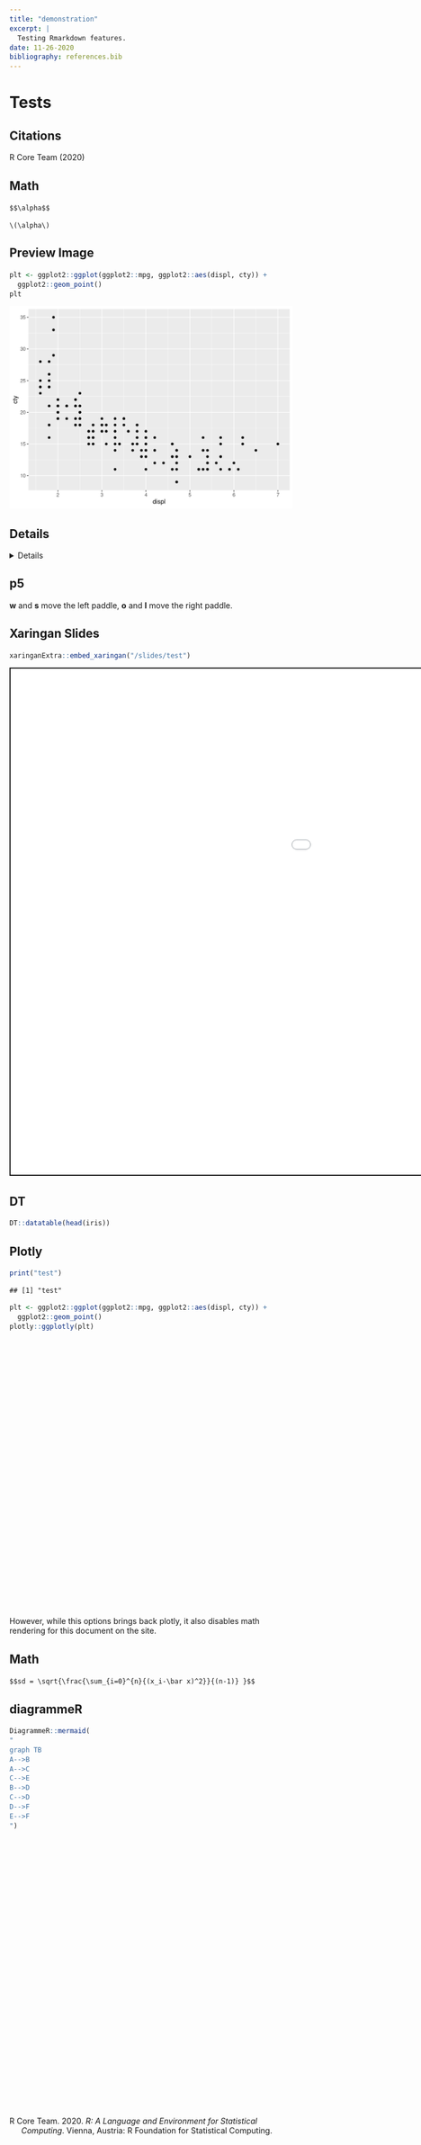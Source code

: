 ```yaml
---
title: "demonstration"
excerpt: |
  Testing Rmarkdown features.
date: 11-26-2020
bibliography: references.bib
---
```


<script src="{{< blogdown/postref >}}index_files/fitvids/fitvids.min.js"></script>
<script src="{{< blogdown/postref >}}index_files/htmlwidgets/htmlwidgets.js"></script>
<script src="{{< blogdown/postref >}}index_files/jquery/jquery.min.js"></script>
<link href="{{< blogdown/postref >}}index_files/datatables-css/datatables-crosstalk.css" rel="stylesheet" />
<script src="{{< blogdown/postref >}}index_files/datatables-binding/datatables.js"></script>
<link href="{{< blogdown/postref >}}index_files/dt-core/css/jquery.dataTables.min.css" rel="stylesheet" />
<link href="{{< blogdown/postref >}}index_files/dt-core/css/jquery.dataTables.extra.css" rel="stylesheet" />
<script src="{{< blogdown/postref >}}index_files/dt-core/js/jquery.dataTables.min.js"></script>
<link href="{{< blogdown/postref >}}index_files/crosstalk/css/crosstalk.css" rel="stylesheet" />
<script src="{{< blogdown/postref >}}index_files/crosstalk/js/crosstalk.min.js"></script>
<script src="{{< blogdown/postref >}}index_files/htmlwidgets/htmlwidgets.js"></script>
<script src="{{< blogdown/postref >}}index_files/plotly-binding/plotly.js"></script>
<script src="{{< blogdown/postref >}}index_files/typedarray/typedarray.min.js"></script>
<script src="{{< blogdown/postref >}}index_files/jquery/jquery.min.js"></script>
<link href="{{< blogdown/postref >}}index_files/crosstalk/css/crosstalk.css" rel="stylesheet" />
<script src="{{< blogdown/postref >}}index_files/crosstalk/js/crosstalk.min.js"></script>
<link href="{{< blogdown/postref >}}index_files/plotly-htmlwidgets-css/plotly-htmlwidgets.css" rel="stylesheet" />
<script src="{{< blogdown/postref >}}index_files/plotly-main/plotly-latest.min.js"></script>
<script src="{{< blogdown/postref >}}index_files/htmlwidgets/htmlwidgets.js"></script>
<script src="{{< blogdown/postref >}}index_files/d3/d3.min.js"></script>
<script src="{{< blogdown/postref >}}index_files/dagre/dagre-d3.min.js"></script>
<link href="{{< blogdown/postref >}}index_files/mermaid/dist/mermaid.css" rel="stylesheet" />
<script src="{{< blogdown/postref >}}index_files/mermaid/dist/mermaid.slim.min.js"></script>
<link href="{{< blogdown/postref >}}index_files/DiagrammeR-styles/styles.css" rel="stylesheet" />
<script src="{{< blogdown/postref >}}index_files/chromatography/chromatography.js"></script>
<script src="{{< blogdown/postref >}}index_files/DiagrammeR-binding/DiagrammeR.js"></script>

# Tests

## Citations

R Core Team (2020)

## Math

`$$\alpha$$`

`\(\alpha\)`

## Preview Image

``` r
plt <- ggplot2::ggplot(ggplot2::mpg, ggplot2::aes(displ, cty)) +
  ggplot2::geom_point()
plt
```

<img src="./featured-1.png" width="672" />

## Details

<details>

``` r
print("hello world")
```

    ## [1] "hello world"

</details>

## p5

<script src="https://cdnjs.cloudflare.com/ajax/libs/p5.js/0.7.1/p5.min.js"></script>
<script src="https://cdnjs.cloudflare.com/ajax/libs/p5.js/0.7.1/addons/p5.sound.min.js"></script>
<link rel="stylesheet" type="text/css" href="p5_style.css">
<script src="sketch.js"></script>
<script src="puck.js"></script>
<script src="paddle.js"></script>

**w** and **s** move the left paddle, **o** and **l** move the right paddle.

<div id="sketch-holder">

</div>

## Xaringan Slides

``` r
xaringanExtra::embed_xaringan("/slides/test")
```

<div class="shareagain" style="min-width:300px;margin:1em auto;">
<iframe src="/slides/test" width="1600" height="900" style="border:2px solid currentColor;" loading="lazy" allowfullscreen></iframe>
<script>fitvids('.shareagain', {players: 'iframe'});</script>
</div>

## DT

``` r
DT::datatable(head(iris))
```

<div id="htmlwidget-1" style="width:100%;height:auto;" class="datatables html-widget"></div>
<script type="application/json" data-for="htmlwidget-1">{"x":{"filter":"none","data":[["1","2","3","4","5","6"],[5.1,4.9,4.7,4.6,5,5.4],[3.5,3,3.2,3.1,3.6,3.9],[1.4,1.4,1.3,1.5,1.4,1.7],[0.2,0.2,0.2,0.2,0.2,0.4],["setosa","setosa","setosa","setosa","setosa","setosa"]],"container":"<table class=\"display\">\n  <thead>\n    <tr>\n      <th> <\/th>\n      <th>Sepal.Length<\/th>\n      <th>Sepal.Width<\/th>\n      <th>Petal.Length<\/th>\n      <th>Petal.Width<\/th>\n      <th>Species<\/th>\n    <\/tr>\n  <\/thead>\n<\/table>","options":{"columnDefs":[{"className":"dt-right","targets":[1,2,3,4]},{"orderable":false,"targets":0}],"order":[],"autoWidth":false,"orderClasses":false}},"evals":[],"jsHooks":[]}</script>

## Plotly

``` r
print("test")
```

    ## [1] "test"

``` r
plt <- ggplot2::ggplot(ggplot2::mpg, ggplot2::aes(displ, cty)) +
  ggplot2::geom_point()
plotly::ggplotly(plt)
```

<div id="htmlwidget-2" style="width:672px;height:480px;" class="plotly html-widget"></div>
<script type="application/json" data-for="htmlwidget-2">{"x":{"data":[{"x":[1.8,1.8,2,2,2.8,2.8,3.1,1.8,1.8,2,2,2.8,2.8,3.1,3.1,2.8,3.1,4.2,5.3,5.3,5.3,5.7,6,5.7,5.7,6.2,6.2,7,5.3,5.3,5.7,6.5,2.4,2.4,3.1,3.5,3.6,2.4,3,3.3,3.3,3.3,3.3,3.3,3.8,3.8,3.8,4,3.7,3.7,3.9,3.9,4.7,4.7,4.7,5.2,5.2,3.9,4.7,4.7,4.7,5.2,5.7,5.9,4.7,4.7,4.7,4.7,4.7,4.7,5.2,5.2,5.7,5.9,4.6,5.4,5.4,4,4,4,4,4.6,5,4.2,4.2,4.6,4.6,4.6,5.4,5.4,3.8,3.8,4,4,4.6,4.6,4.6,4.6,5.4,1.6,1.6,1.6,1.6,1.6,1.8,1.8,1.8,2,2.4,2.4,2.4,2.4,2.5,2.5,3.3,2,2,2,2,2.7,2.7,2.7,3,3.7,4,4.7,4.7,4.7,5.7,6.1,4,4.2,4.4,4.6,5.4,5.4,5.4,4,4,4.6,5,2.4,2.4,2.5,2.5,3.5,3.5,3,3,3.5,3.3,3.3,4,5.6,3.1,3.8,3.8,3.8,5.3,2.5,2.5,2.5,2.5,2.5,2.5,2.2,2.2,2.5,2.5,2.5,2.5,2.5,2.5,2.7,2.7,3.4,3.4,4,4.7,2.2,2.2,2.4,2.4,3,3,3.5,2.2,2.2,2.4,2.4,3,3,3.3,1.8,1.8,1.8,1.8,1.8,4.7,5.7,2.7,2.7,2.7,3.4,3.4,4,4,2,2,2,2,2.8,1.9,2,2,2,2,2.5,2.5,2.8,2.8,1.9,1.9,2,2,2.5,2.5,1.8,1.8,2,2,2.8,2.8,3.6],"y":[18,21,20,21,16,18,18,18,16,20,19,15,17,17,15,15,17,16,14,11,14,13,12,16,15,16,15,15,14,11,11,14,19,22,18,18,17,18,17,16,16,17,17,11,15,15,16,16,15,14,13,14,14,14,9,11,11,13,13,9,13,11,13,11,12,9,13,13,12,9,11,11,13,11,11,11,12,14,15,14,13,13,13,14,14,13,13,13,11,13,18,18,17,16,15,15,15,15,14,28,24,25,23,24,26,25,24,21,18,18,21,21,18,18,19,19,19,20,20,17,16,17,17,15,15,14,9,14,13,11,11,12,12,11,11,11,12,14,13,13,13,21,19,23,23,19,19,18,19,19,14,15,14,12,18,16,17,18,16,18,18,20,19,20,18,21,19,19,19,20,20,19,20,15,16,15,15,16,14,21,21,21,21,18,18,19,21,21,21,22,18,18,18,24,24,26,28,26,11,13,15,16,17,15,15,15,16,21,19,21,22,17,33,21,19,22,21,21,21,16,17,35,29,21,19,20,20,21,18,19,21,16,18,17],"text":["displ: 1.8<br />cty: 18","displ: 1.8<br />cty: 21","displ: 2.0<br />cty: 20","displ: 2.0<br />cty: 21","displ: 2.8<br />cty: 16","displ: 2.8<br />cty: 18","displ: 3.1<br />cty: 18","displ: 1.8<br />cty: 18","displ: 1.8<br />cty: 16","displ: 2.0<br />cty: 20","displ: 2.0<br />cty: 19","displ: 2.8<br />cty: 15","displ: 2.8<br />cty: 17","displ: 3.1<br />cty: 17","displ: 3.1<br />cty: 15","displ: 2.8<br />cty: 15","displ: 3.1<br />cty: 17","displ: 4.2<br />cty: 16","displ: 5.3<br />cty: 14","displ: 5.3<br />cty: 11","displ: 5.3<br />cty: 14","displ: 5.7<br />cty: 13","displ: 6.0<br />cty: 12","displ: 5.7<br />cty: 16","displ: 5.7<br />cty: 15","displ: 6.2<br />cty: 16","displ: 6.2<br />cty: 15","displ: 7.0<br />cty: 15","displ: 5.3<br />cty: 14","displ: 5.3<br />cty: 11","displ: 5.7<br />cty: 11","displ: 6.5<br />cty: 14","displ: 2.4<br />cty: 19","displ: 2.4<br />cty: 22","displ: 3.1<br />cty: 18","displ: 3.5<br />cty: 18","displ: 3.6<br />cty: 17","displ: 2.4<br />cty: 18","displ: 3.0<br />cty: 17","displ: 3.3<br />cty: 16","displ: 3.3<br />cty: 16","displ: 3.3<br />cty: 17","displ: 3.3<br />cty: 17","displ: 3.3<br />cty: 11","displ: 3.8<br />cty: 15","displ: 3.8<br />cty: 15","displ: 3.8<br />cty: 16","displ: 4.0<br />cty: 16","displ: 3.7<br />cty: 15","displ: 3.7<br />cty: 14","displ: 3.9<br />cty: 13","displ: 3.9<br />cty: 14","displ: 4.7<br />cty: 14","displ: 4.7<br />cty: 14","displ: 4.7<br />cty:  9","displ: 5.2<br />cty: 11","displ: 5.2<br />cty: 11","displ: 3.9<br />cty: 13","displ: 4.7<br />cty: 13","displ: 4.7<br />cty:  9","displ: 4.7<br />cty: 13","displ: 5.2<br />cty: 11","displ: 5.7<br />cty: 13","displ: 5.9<br />cty: 11","displ: 4.7<br />cty: 12","displ: 4.7<br />cty:  9","displ: 4.7<br />cty: 13","displ: 4.7<br />cty: 13","displ: 4.7<br />cty: 12","displ: 4.7<br />cty:  9","displ: 5.2<br />cty: 11","displ: 5.2<br />cty: 11","displ: 5.7<br />cty: 13","displ: 5.9<br />cty: 11","displ: 4.6<br />cty: 11","displ: 5.4<br />cty: 11","displ: 5.4<br />cty: 12","displ: 4.0<br />cty: 14","displ: 4.0<br />cty: 15","displ: 4.0<br />cty: 14","displ: 4.0<br />cty: 13","displ: 4.6<br />cty: 13","displ: 5.0<br />cty: 13","displ: 4.2<br />cty: 14","displ: 4.2<br />cty: 14","displ: 4.6<br />cty: 13","displ: 4.6<br />cty: 13","displ: 4.6<br />cty: 13","displ: 5.4<br />cty: 11","displ: 5.4<br />cty: 13","displ: 3.8<br />cty: 18","displ: 3.8<br />cty: 18","displ: 4.0<br />cty: 17","displ: 4.0<br />cty: 16","displ: 4.6<br />cty: 15","displ: 4.6<br />cty: 15","displ: 4.6<br />cty: 15","displ: 4.6<br />cty: 15","displ: 5.4<br />cty: 14","displ: 1.6<br />cty: 28","displ: 1.6<br />cty: 24","displ: 1.6<br />cty: 25","displ: 1.6<br />cty: 23","displ: 1.6<br />cty: 24","displ: 1.8<br />cty: 26","displ: 1.8<br />cty: 25","displ: 1.8<br />cty: 24","displ: 2.0<br />cty: 21","displ: 2.4<br />cty: 18","displ: 2.4<br />cty: 18","displ: 2.4<br />cty: 21","displ: 2.4<br />cty: 21","displ: 2.5<br />cty: 18","displ: 2.5<br />cty: 18","displ: 3.3<br />cty: 19","displ: 2.0<br />cty: 19","displ: 2.0<br />cty: 19","displ: 2.0<br />cty: 20","displ: 2.0<br />cty: 20","displ: 2.7<br />cty: 17","displ: 2.7<br />cty: 16","displ: 2.7<br />cty: 17","displ: 3.0<br />cty: 17","displ: 3.7<br />cty: 15","displ: 4.0<br />cty: 15","displ: 4.7<br />cty: 14","displ: 4.7<br />cty:  9","displ: 4.7<br />cty: 14","displ: 5.7<br />cty: 13","displ: 6.1<br />cty: 11","displ: 4.0<br />cty: 11","displ: 4.2<br />cty: 12","displ: 4.4<br />cty: 12","displ: 4.6<br />cty: 11","displ: 5.4<br />cty: 11","displ: 5.4<br />cty: 11","displ: 5.4<br />cty: 12","displ: 4.0<br />cty: 14","displ: 4.0<br />cty: 13","displ: 4.6<br />cty: 13","displ: 5.0<br />cty: 13","displ: 2.4<br />cty: 21","displ: 2.4<br />cty: 19","displ: 2.5<br />cty: 23","displ: 2.5<br />cty: 23","displ: 3.5<br />cty: 19","displ: 3.5<br />cty: 19","displ: 3.0<br />cty: 18","displ: 3.0<br />cty: 19","displ: 3.5<br />cty: 19","displ: 3.3<br />cty: 14","displ: 3.3<br />cty: 15","displ: 4.0<br />cty: 14","displ: 5.6<br />cty: 12","displ: 3.1<br />cty: 18","displ: 3.8<br />cty: 16","displ: 3.8<br />cty: 17","displ: 3.8<br />cty: 18","displ: 5.3<br />cty: 16","displ: 2.5<br />cty: 18","displ: 2.5<br />cty: 18","displ: 2.5<br />cty: 20","displ: 2.5<br />cty: 19","displ: 2.5<br />cty: 20","displ: 2.5<br />cty: 18","displ: 2.2<br />cty: 21","displ: 2.2<br />cty: 19","displ: 2.5<br />cty: 19","displ: 2.5<br />cty: 19","displ: 2.5<br />cty: 20","displ: 2.5<br />cty: 20","displ: 2.5<br />cty: 19","displ: 2.5<br />cty: 20","displ: 2.7<br />cty: 15","displ: 2.7<br />cty: 16","displ: 3.4<br />cty: 15","displ: 3.4<br />cty: 15","displ: 4.0<br />cty: 16","displ: 4.7<br />cty: 14","displ: 2.2<br />cty: 21","displ: 2.2<br />cty: 21","displ: 2.4<br />cty: 21","displ: 2.4<br />cty: 21","displ: 3.0<br />cty: 18","displ: 3.0<br />cty: 18","displ: 3.5<br />cty: 19","displ: 2.2<br />cty: 21","displ: 2.2<br />cty: 21","displ: 2.4<br />cty: 21","displ: 2.4<br />cty: 22","displ: 3.0<br />cty: 18","displ: 3.0<br />cty: 18","displ: 3.3<br />cty: 18","displ: 1.8<br />cty: 24","displ: 1.8<br />cty: 24","displ: 1.8<br />cty: 26","displ: 1.8<br />cty: 28","displ: 1.8<br />cty: 26","displ: 4.7<br />cty: 11","displ: 5.7<br />cty: 13","displ: 2.7<br />cty: 15","displ: 2.7<br />cty: 16","displ: 2.7<br />cty: 17","displ: 3.4<br />cty: 15","displ: 3.4<br />cty: 15","displ: 4.0<br />cty: 15","displ: 4.0<br />cty: 16","displ: 2.0<br />cty: 21","displ: 2.0<br />cty: 19","displ: 2.0<br />cty: 21","displ: 2.0<br />cty: 22","displ: 2.8<br />cty: 17","displ: 1.9<br />cty: 33","displ: 2.0<br />cty: 21","displ: 2.0<br />cty: 19","displ: 2.0<br />cty: 22","displ: 2.0<br />cty: 21","displ: 2.5<br />cty: 21","displ: 2.5<br />cty: 21","displ: 2.8<br />cty: 16","displ: 2.8<br />cty: 17","displ: 1.9<br />cty: 35","displ: 1.9<br />cty: 29","displ: 2.0<br />cty: 21","displ: 2.0<br />cty: 19","displ: 2.5<br />cty: 20","displ: 2.5<br />cty: 20","displ: 1.8<br />cty: 21","displ: 1.8<br />cty: 18","displ: 2.0<br />cty: 19","displ: 2.0<br />cty: 21","displ: 2.8<br />cty: 16","displ: 2.8<br />cty: 18","displ: 3.6<br />cty: 17"],"type":"scatter","mode":"markers","marker":{"autocolorscale":false,"color":"rgba(0,0,0,1)","opacity":1,"size":5.66929133858268,"symbol":"circle","line":{"width":1.88976377952756,"color":"rgba(0,0,0,1)"}},"hoveron":"points","showlegend":false,"xaxis":"x","yaxis":"y","hoverinfo":"text","frame":null}],"layout":{"margin":{"t":26.2283105022831,"r":7.30593607305936,"b":40.1826484018265,"l":37.2602739726027},"plot_bgcolor":"rgba(235,235,235,1)","paper_bgcolor":"rgba(255,255,255,1)","font":{"color":"rgba(0,0,0,1)","family":"","size":14.6118721461187},"xaxis":{"domain":[0,1],"automargin":true,"type":"linear","autorange":false,"range":[1.33,7.27],"tickmode":"array","ticktext":["2","3","4","5","6","7"],"tickvals":[2,3,4,5,6,7],"categoryorder":"array","categoryarray":["2","3","4","5","6","7"],"nticks":null,"ticks":"outside","tickcolor":"rgba(51,51,51,1)","ticklen":3.65296803652968,"tickwidth":0.66417600664176,"showticklabels":true,"tickfont":{"color":"rgba(77,77,77,1)","family":"","size":11.689497716895},"tickangle":-0,"showline":false,"linecolor":null,"linewidth":0,"showgrid":true,"gridcolor":"rgba(255,255,255,1)","gridwidth":0.66417600664176,"zeroline":false,"anchor":"y","title":{"text":"displ","font":{"color":"rgba(0,0,0,1)","family":"","size":14.6118721461187}},"hoverformat":".2f"},"yaxis":{"domain":[0,1],"automargin":true,"type":"linear","autorange":false,"range":[7.7,36.3],"tickmode":"array","ticktext":["10","15","20","25","30","35"],"tickvals":[10,15,20,25,30,35],"categoryorder":"array","categoryarray":["10","15","20","25","30","35"],"nticks":null,"ticks":"outside","tickcolor":"rgba(51,51,51,1)","ticklen":3.65296803652968,"tickwidth":0.66417600664176,"showticklabels":true,"tickfont":{"color":"rgba(77,77,77,1)","family":"","size":11.689497716895},"tickangle":-0,"showline":false,"linecolor":null,"linewidth":0,"showgrid":true,"gridcolor":"rgba(255,255,255,1)","gridwidth":0.66417600664176,"zeroline":false,"anchor":"x","title":{"text":"cty","font":{"color":"rgba(0,0,0,1)","family":"","size":14.6118721461187}},"hoverformat":".2f"},"shapes":[{"type":"rect","fillcolor":null,"line":{"color":null,"width":0,"linetype":[]},"yref":"paper","xref":"paper","x0":0,"x1":1,"y0":0,"y1":1}],"showlegend":false,"legend":{"bgcolor":"rgba(255,255,255,1)","bordercolor":"transparent","borderwidth":1.88976377952756,"font":{"color":"rgba(0,0,0,1)","family":"","size":11.689497716895}},"hovermode":"closest","barmode":"relative"},"config":{"doubleClick":"reset","showSendToCloud":false},"source":"A","attrs":{"3f4748812d9e":{"x":{},"y":{},"type":"scatter"}},"cur_data":"3f4748812d9e","visdat":{"3f4748812d9e":["function (y) ","x"]},"highlight":{"on":"plotly_click","persistent":false,"dynamic":false,"selectize":false,"opacityDim":0.2,"selected":{"opacity":1},"debounce":0},"shinyEvents":["plotly_hover","plotly_click","plotly_selected","plotly_relayout","plotly_brushed","plotly_brushing","plotly_clickannotation","plotly_doubleclick","plotly_deselect","plotly_afterplot","plotly_sunburstclick"],"base_url":"https://plot.ly"},"evals":[],"jsHooks":[]}</script>

However, while this options brings back plotly,
it also disables math rendering for this document on the site.

## Math

`$$sd = \sqrt{\frac{\sum_{i=0}^{n}{(x_i-\bar x)^2}}{(n-1)} }$$`

## diagrammeR

``` r
DiagrammeR::mermaid(
"
graph TB
A-->B
A-->C
C-->E
B-->D
C-->D
D-->F
E-->F
")
```

<div id="htmlwidget-3" style="width:672px;height:480px;" class="DiagrammeR html-widget"></div>
<script type="application/json" data-for="htmlwidget-3">{"x":{"diagram":"\ngraph TB\nA-->B\nA-->C\nC-->E\nB-->D\nC-->D\nD-->F\nE-->F\n"},"evals":[],"jsHooks":[]}</script>

<div id="refs" class="references csl-bib-body hanging-indent">

<div id="ref-rcoreteamLanguageEnvironmentStatistical2020" class="csl-entry">

R Core Team. 2020. *R: A Language and Environment for Statistical Computing*. Vienna, Austria: R Foundation for Statistical Computing.

</div>

</div>

